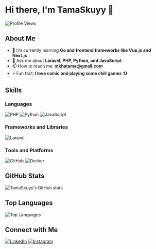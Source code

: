 # Hi there, I'm TamaSkuyy 👋

![Profile Views](https://komarev.com/ghpvc/?username=TamaSkuyy&color=blue)

## About Me

- 🌱 I’m currently learning **Go and frontend frameworks like Vue.js and Next.js**
- 💬 Ask me about **Laravel, PHP, Python, and JavaScript**
- 📫 How to reach me: **[mkhatama@gmail.com](mailto:mkhatama@gmail.com)**
- ⚡ Fun fact: **I love comic and playing some chill games :D**

## Skills

### Languages
![PHP](https://img.shields.io/badge/PHP-777BB4?style=for-the-badge&logo=php&logoColor=white)
![Python](https://img.shields.io/badge/Python-3776AB?style=for-the-badge&logo=python&logoColor=white)
![JavaScript](https://img.shields.io/badge/JavaScript-323330?style=for-the-badge&logo=javascript&logoColor=F7DF1E)

### Frameworks and Libraries
![Laravel](https://img.shields.io/badge/Laravel-FF2D20?style=for-the-badge&logo=laravel&logoColor=white)

### Tools and Platforms
![GitHub](https://img.shields.io/badge/GitHub-181717?style=for-the-badge&logo=github&logoColor=white)
![Docker](https://img.shields.io/badge/Docker-2496ED?style=for-the-badge&logo=docker&logoColor=white)

## GitHub Stats

![TamaSkuyy's GitHub stats](https://github-readme-stats.vercel.app/api?username=TamaSkuyy&show_icons=true&theme=radical)

## Top Languages

![Top Languages](https://github-readme-stats.vercel.app/api/top-langs/?username=TamaSkuyy&layout=compact&theme=radical)

## Connect with Me

[![LinkedIn](https://img.shields.io/badge/LinkedIn-0A66C2?style=for-the-badge&logo=linkedin&logoColor=white)](https://www.linkedin.com/in/muhammad-khatama-a57b2811b)
[![Instagram](https://img.shields.io/badge/Twitter-1DA1F2?style=for-the-badge&logo=twitter&logoColor=white)](https://instagram.com/mkhatama)
